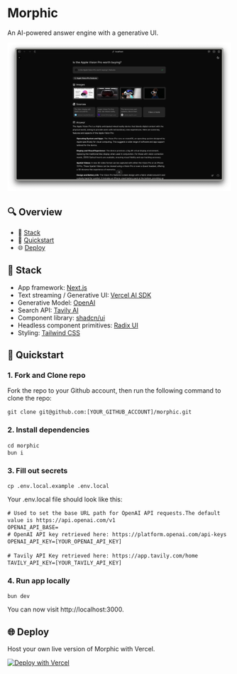 # Morphic

An AI-powered answer engine with a generative UI.

![capture](/public/capture-240404_blk.png)

## 🔍 Overview

- 🧱 [Stack](#-stack)
- 🚀 [Quickstart](#-quickstart)
- 🌐 [Deploy](#-deploy)

## 🧱 Stack

- App framework: [Next.js](https://nextjs.org/)
- Text streaming / Generative UI: [Vercel AI SDK](https://sdk.vercel.ai/docs)
- Generative Model: [OpenAI](https://openai.com/)
- Search API: [Tavily AI](https://tavily.com/)
- Component library: [shadcn/ui](https://ui.shadcn.com/)
- Headless component primitives: [Radix UI](https://www.radix-ui.com/)
- Styling: [Tailwind CSS](https://tailwindcss.com/)

## 🚀 Quickstart

### 1. Fork and Clone repo

Fork the repo to your Github account, then run the following command to clone the repo:

```
git clone git@github.com:[YOUR_GITHUB_ACCOUNT]/morphic.git
```

### 2. Install dependencies

```
cd morphic
bun i
```

### 3. Fill out secrets

```
cp .env.local.example .env.local
```

Your .env.local file should look like this:

```
# Used to set the base URL path for OpenAI API requests.The default value is https://api.openai.com/v1
OPENAI_API_BASE=
# OpenAI API key retrieved here: https://platform.openai.com/api-keys
OPENAI_API_KEY=[YOUR_OPENAI_API_KEY]

# Tavily API Key retrieved here: https://app.tavily.com/home
TAVILY_API_KEY=[YOUR_TAVILY_API_KEY]
```

### 4. Run app locally

```
bun dev
```

You can now visit http://localhost:3000.

## 🌐 Deploy

Host your own live version of Morphic with Vercel.

[![Deploy with Vercel](https://vercel.com/button)](https://vercel.com/new/clone?repository-url=https%3A%2F%2Fgithub.com%2Fmiurla%2Fmorphic&env=OPENAI_API_BASE,OPENAI_API_KEY,TAVILY_API_KEY)
